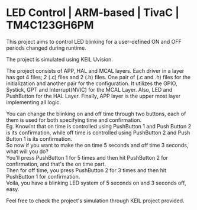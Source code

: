 
# LED Control | ARM-based | TivaC | TM4C123GH6PM

This project aims to control LED blinking for a user-defined ON and OFF periods changed during runtime.

The project is simulated using KEIL Uvision.

The project consists of APP, HAL and MCAL layers. Each driver in a layer has got 4 files; 2 (.c) files and 2 (.h) files. One pair of (.c and .h) files for the initialization and another pair for the configuration.
It utilizes the GPIO, Systick, GPT and  Interrupt(NVIC) for the MCAL Layer.
Also, LED and PushButton for the HAL Layer.
Finally, APP layer is the upper most layer implementing all logic.

You can change the blinking on and off time through two buttons, each of them is used for both specifying time and confirmation.<br>
Eg. Knowint that on time is controlled using PushButton 1 and Push Button 2 is its confirmation, while off time is controlled using PushButton 2 and Push Button 1 is its confirmation.<br>
    So now if you want to make the on time 5 seconds and off time 3 seconds, what will you do?<br>
    You'll press PushButton 1 for 5 times and then hit PushButton 2 for confirmation, and that's the on time part.<br>
    Then for off time, you press PushButton 2 for 3 times and then hit PushButton 1 for confirmation.<br>
    Voila, you have a blinking LED system of 5 seconds on and 3 seconds off, easy.

Feel free to check the project's simulation through KEIL project provided.



